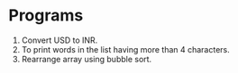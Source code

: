 # Programs


1. Convert USD to INR.
2. To print words in the list having more than 4 characters.
3. Rearrange array using bubble sort.

